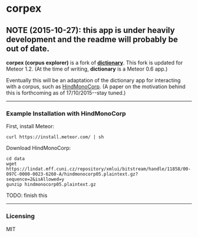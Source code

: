 # corpex 

## NOTE (2015-10-27): this app is under heavily development and the readme will probably be out of date.

**corpex (corpus explorer)** is a fork of [**dictionary**](https://github.com/awatson1978/dictionary). 
This fork is updated for Meteor 1.2. (At the time of writing, **dictionary** is
a Meteor 0.6 app.)

Eventually this will be an adaptation of the dictionary app for interacting with
a corpus, such as
[HindMonoCorp](https://lindat.mff.cuni.cz/repository/xmlui/handle/11858/00-097C-0000-0023-6260-A). 
(A paper on the motivation behind this is forthcoming as of 17/10/2015--stay
tuned.)

------------------------
### Example Installation with HindMonoCorp 

First, install Meteor:

    curl https://install.meteor.com/ | sh

Download HindMonoCorp:
    
    cd data
    wget https://lindat.mff.cuni.cz/repository/xmlui/bitstream/handle/11858/00-097C-0000-0023-6260-A/hindmonocorp05.plaintext.gz?sequence=2&isAllowed=y
    gunzip hindmonocorp05.plaintext.gz

TODO: finish this

------------------------

### Licensing

MIT 
